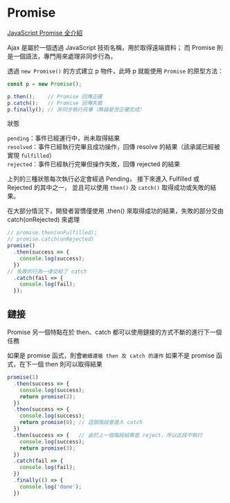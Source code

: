 # Promise

[JavaScript Promise 全介紹](https://wcc723.github.io/development/2020/02/16/all-new-promise/)

Ajax 是屬於一個透過 JavaScript 技術名稱，用於取得遠端資料；
而 Promise 則是一個語法，專門用來處理非同步行為，

透過 `new Promise()` 的方式建立 p 物件，此時 p 就能使用 `Promise` 的原型方法：

```js
const p = new Promise();

p.then();    // Promise 回傳正確
p.catch();   // Promise 回傳失敗
p.finally(); // 非同步執行完畢（無論是否正確完成）
```

狀態

`pending`：事件已經運行中，尚未取得結果  
`resolved`：事件已經執行完畢且成功操作，回傳 resolve 的結果（該承諾已經被實現 `fulfilled`）  
`rejected`：事件已經執行完畢但操作失敗，回傳 rejected 的結果  

上列的三種狀態每次執行必定會經過 Pending，
接下來進入 Fulfilled 或 Rejected 的其中之一，
並且可以使用 `then()` 及 `catch()` 取得成功或失敗的結果。


在大部分情況下，開發者習慣僅使用 .then() 來取得成功的結果，失敗的部分交由 catch(onRejected) 來處理

```js
// promise.then(onFulfilled);
// promise.catch(onRejected)
promise()
  .then(success => {
    console.log(success);
  })
// 失敗的行為一律交給了 catch
  .catch(fail => {
    console.log(fail);
  });
```

## 鏈接

Promise 另一個特點在於 then、catch 都可以使用鏈接的方式不斷的進行下一個任務

如果是 promise 函式，則會`繼續遵循 then 及 catch 的運作`
如果不是 promise 函式，在下一個 then 則可以取得結果

```js
promise(1)
  .then(success => {
    console.log(success);
    return promise(2);
  })
  .then(success => {
    console.log(success);
    return promise(0); // 這個階段會進入 catch
  })
  .then(success => {   // 由於上一個階段結果是 reject，所以此段不執行
    console.log(success);
    return promise(3);
  })
  .catch(fail => {
    console.log(fail);
  })
  .finally(() => {
    console.log('done');
  })
```